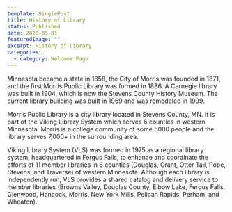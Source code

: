 ```yaml
---
template: SinglePost
title: History of Library
status: Published
date: 2020-05-01
featuredImage: ""
excerpt: History of Library
categories:
  - category: Welcome Page
---
```

<!--StartFragment-->

Minnesota became a state in 1858, the City of Morris was founded in 1871, and the first Morris Public Library was formed in 1886. A Carnegie library was built in 1904, which is now the Stevens County History Museum. The current library building was built in 1969 and was remodeled in 1999.

Morris Public Library is a city library located in Stevens County, MN. It is part of the Viking Library System which serves 6 counties in western Minnesota. Morris is a college community of some 5000 people and the library serves 7,000+ in the surrounding area.

Viking Library System (VLS) was formed in 1975 as a regional library system, headquartered in Fergus Falls, to enhance and coordinate the efforts of 11 member libraries in 6 counties (Douglas, Grant, Otter Tail, Pope, Stevens, and Traverse) of western Minnesota. Although each library is independently run, VLS provides a shared catalog and delivery service to member libraries (Browns Valley, Douglas County, Elbow Lake, Fergus Falls, Glenwood, Hancock, Morris, New York Mills, Pelican Rapids, Perham, and Wheaton).

<!--EndFragment-->